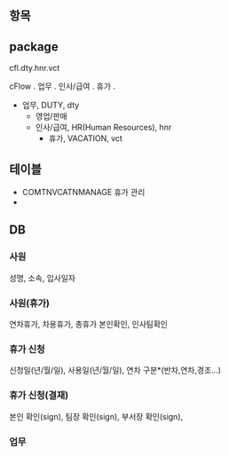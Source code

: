 
## 항목


## package
cfl.dty.hnr.vct


cFlow . 업무 . 인사/급여 . 휴가 . 

- 업무, DUTY, dty
  - 영업/판매
  - 인사/급여, HR(Human Resources), hnr
    - 휴가, VACATION, vct



## 테이블
- COMTNVCATNMANAGE 휴가 관리
- 


## DB
### 사원 
성명, 소속, 입사일자

### 사원(휴가)
연차휴가, 차용휴가, 총휴가
본인확인, 인사팀확인

### 휴가 신청
신청일(년/월/일), 사용일(년/월/일), 연차 구분*(반차,연차,경조...)

### 휴가 신청(결재)
본인 확인(sign), 팀장 확인(sign), 부서장 확인(sign),



### 업무










